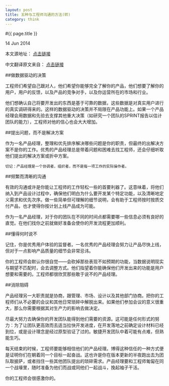 ```yaml
---
layout: post
title: 五种与工程师沟通的方法(转)
category: think
---
```


#{{ page.title }}

<p class="meta">14 Jun 2014</p>

本文源地址： [点击链接](https://www.mindtheproduct.com/2014/03/product-managers-5-ways-you-can-make-an-engineers-job-easier/)

中文翻译原文来自： [点击链接](http://www.woshipm.com/pmd/89392.html)

##做数据驱动的决策

工程师们希望自己跟对人，他们希望你能够完全了解你的产品，他们想要了解你的用户，用户的反馈，以及产品的竞争对手，以及你运营所在的市场和行业。

他们想确认自己将要开发出的东西是基于可靠的数据，这些数据是对真实用户进行的真实调研得来的。这样的数据驱动的决策并不局限在产品功能上。如果一个产品经理会用数据和先验去支撑其他重大决策（如研究一个团队的SPRINT报告以估计团队的能力），工程师对他的信心也会大大增加。

##提出问题，而不是解决方案

作为一名产品经理，整理和优先排序解决哪些问题是你的职责，但最终的出解决方案不是你的工作。优秀的产品经理总是带着问题和困难去找工程师，还会仔细听取他们提出的解决方案或折中方案。

```
切记：产品经理是一个协调者，组织者，而不是每一项工作的实际操作者。
```

##频繁而清晰的沟通

有效的沟通或许是你能让工程师的工作轻松一些的首要利器了。这意味着，将他们纳入到产品设计过程中，确保他们明白为什么要开发某个特定功能，以及清晰地定义需求和优先次序。做一些简单但可理解的细节说明，会有助于工程师按时按质交付产品，也才使得你按计划上线产品成为可能。

作为一名产品经理，对于你的团队在不同的时间点都需要哪一些信息必须有良好的直觉。在他们找你之前就做好准备会使你的开发流程更加顺利。

##懂得何时说不

记住，你是优秀用户体验的监督者。一名优秀的产品经理会努力让产品尽快上线，但对于一点影响产品质量的细节会非常忌讳。

你的工程师会默认你很自觉——会砍掉那些表现不如预期的功能，当数据说明现实与期望不匹配时，会去调整方式。他们指望着你能确保他们开发出来的功能是用户想要和需要的。工程师都很欣赏那些敢于说不的产品经理。

##消除阻碍

产品经理另一大职责就是协商，跟管理、市场、设计以及其他部门协商。把你的工程师们从不必要的会议和其他日常琐碎中解脱出来。如果他们参加会议的意义很重大，那么你需要根据其对生产力的影响去做决定。

尽最大努力去确保你的开发团队能得到他们需要的资源。这可能是任何形式的努力：为了让团队更高效而去适当拉快开发进度，在开发落地之前确定设计材料已经到位，或是设计理念是经过原型验证了过的。敏捷开发团队中着可能有点难，但熟能生巧。

每天结束的时候，工程师要能够相信他们的产品经理。博得这种信任的一种方式便是证明你们在朝着同一个目标一起奋战。这也许是你在版本更新的半夜跑出去为团队取披萨，或者挡住一些其他团队提出的琐碎需求。产品经理要和工程师匍匐在同一个战壕里，随时准备为他们而战或同他们一起战斗，挽起袖子干活。

你的工程师会很感激你的。



